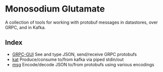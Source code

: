 # Monosodium Glutamate

A collection of tools for working with protobuf messages in datastores, over GRPC, and in Kafka.

## Index
- [GRPC-GUI](grpc-gui/README.md) See and type JSON, send/receive GRPC protobufs
- [kat](kat/README.md) Produce/consume to/from kafka via piped stdin/out
- [msg](msg/README.md) Encode/decode JSON to/from protobufs using various encodings
